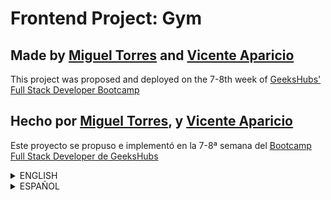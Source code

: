 # Frontend Project: Gym
## Made by [Miguel Torres](https://github.com/migueltmsp) and [Vicente Aparicio](https://github.com/VicenteAparicio)<br>
This project was proposed and deployed on the 7-8th week of [GeeksHubs' Full Stack Developer Bootcamp](https://geekshubsacademy.com/)

## Hecho por [Miguel Torres](https://github.com/migueltmsp), y [Vicente Aparicio](https://github.com/VicenteAparicio)<br>
Este proyecto se propuso e implementó en la 7-8ª semana del [Bootcamp Full Stack Developer de GeeksHubs](https://geekshubsacademy.com/)

<details><summary>ENGLISH</summary>

## Goal and used technologies

This is the second part of a Full Stack project, namely, a website for a gym chain. The requirements for this only-frontend work were the following: <br>

* Home/Main View
* Login View
* Sign Up View
* Appointments View
    * Individual (for each user)
    * List All (Admin)

The technologies we used were: <br> <br>
<img src="https://camo.githubusercontent.com/3e9f1d82233cb9a42ed30a63d093f2b4502d879301f8cce220de7f0d3b84f5bf/687474703a2f2f33636f6e31342e62697a2f636f64652f5f646174612f6a732f696e74726f2f6a732d6c6f676f2e706e67" width= "70vw" height = "70vh" >
<img src="https://cdn.iconscout.com/icon/free/png-256/node-js-3-1174937.png" width= "70vw" height = "70vh" >
<img src="https://ps.w.org/jwt-auth/assets/icon-256x256.png?rev=2298869" width= "70vw" height = "70vh" >
<img src="https://www.shareicon.net/data/256x256/2016/07/08/117367_logo_512x512.png" width= "70vw" height = "70vh" >
<img src="https://cdn.iconscout.com/icon/free/png-256/redux-283024.png" width= "70vw" height = "70vh" >

## Project deployment

Clone the project from [here](https://github.com/VicenteAparicio/ReactCrosstraining.git).

Install the needed dependencies (on Bash): 
```
npm i
```

This will link you directly to our backend hosted at Heroku.

Although we used 3000 as the default port, you can use another one of your choice, but **remember to change it on index.js / const port**.
<br> <br>
</details>

<details>
<summary>ESPAÑOL</summary>

## Objetivo y tecnologías empleadas
Esta es la segunda parte de un proyecto Full Stack, concretamente de una web para una cadena de gimnasios. Los requisitos para este trabajo de solo frontend fueron: <br>


* Vista Home/Principal
* Vista Login
* Vista Registro
* Vista citas
    * Vista individual (para cada usuario)
    * Vista completa (para el admin)


Las tecnologías empleadas fueron: <br> <br>
<img src="https://camo.githubusercontent.com/3e9f1d82233cb9a42ed30a63d093f2b4502d879301f8cce220de7f0d3b84f5bf/687474703a2f2f33636f6e31342e62697a2f636f64652f5f646174612f6a732f696e74726f2f6a732d6c6f676f2e706e67" width= "70vw" height = "70vh" >
<img src="https://cdn.iconscout.com/icon/free/png-256/node-js-3-1174937.png" width= "70vw" height = "70vh" >
<img src="https://ps.w.org/jwt-auth/assets/icon-256x256.png?rev=2298869" width= "70vw" height = "70vh" >
<img src="https://www.shareicon.net/data/256x256/2016/07/08/117367_logo_512x512.png" width= "70vw" height = "70vh" >
<img src="https://cdn.iconscout.com/icon/free/png-256/redux-283024.png" width= "70vw" height = "70vh" >



Clona el proyecto desde [aquí](https://github.com/VicenteAparicio/ReactCrosstraining.git).

Instala las dependencias necesarias (desde Bash): 
```
npm i
```

Aunque hemos usado 3000 como el puerto para el backend, puedes emplear otro, pero **recuerda cambiarlo desde index.js / const port**.



## Conclusiones
</details>

